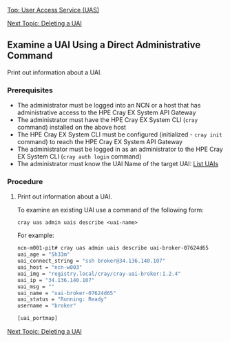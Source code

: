[Top: User Access Service (UAS)](User_Access_Service_UAS.md)

[Next Topic: Deleting a UAI](Delete_a_UAI.md)


## Examine a UAI Using a Direct Administrative Command

Print out information about a UAI.

### Prerequisites

* The administrator must be logged into an NCN or a host that has administrative access to the HPE Cray EX System API Gateway
* The administrator must have the HPE Cray EX System CLI (`cray` command) installed on the above host
* The HPE Cray EX System CLI must be configured (initialized - `cray init` command) to reach the HPE Cray EX System API Gateway
* The administrator must be logged in as an administrator to the HPE Cray EX System CLI (`cray auth login` command)
* The administrator must know the UAI Name of the target UAI: [List UAIs](List_UAIs.md)

### Procedure

1.  Print out information about a UAI.

    To examine an existing UAI use a command of the following form:

    ```
    cray uas admin uais describe <uai-name>
    ```
    For example:

    ```bash
    ncn-m001-pit# cray uas admin uais describe uai-broker-07624d65
    uai_age = "5h33m"
    uai_connect_string = "ssh broker@34.136.140.107"
    uai_host = "ncn-w003"
    uai_img = "registry.local/cray/cray-uai-broker:1.2.4"
    uai_ip = "34.136.140.107"
    uai_msg = ""
    uai_name = "uai-broker-07624d65"
    uai_status = "Running: Ready"
    username = "broker"

    [uai_portmap]
    ```

[Next Topic: Deleting a UAI](Delete_a_UAI.md)
